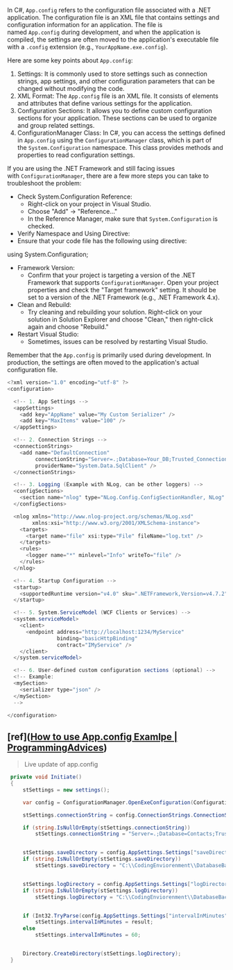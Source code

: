 
In C#, `App.config` refers to the configuration file associated with a .NET application. The configuration file is an XML file that contains settings and configuration information for an application. The file is named `App.config` during development, and when the application is compiled, the settings are often moved to the application's executable file with a `.config` extension (e.g., `YourAppName.exe.config`).

Here are some key points about `App.config`:

1. Settings: It is commonly used to store settings such as connection strings, app settings, and other configuration parameters that can be changed without modifying the code.
2. XML Format: The `App.config` file is an XML file. It consists of elements and attributes that define various settings for the application.
3. Configuration Sections: It allows you to define custom configuration sections for your application. These sections can be used to organize and group related settings.
4. ConfigurationManager Class: In C#, you can access the settings defined in `App.config` using the `ConfigurationManager` class, which is part of the `System.Configuration` namespace. This class provides methods and properties to read configuration settings.  
    

If you are using the .NET Framework and still facing issues with `ConfigurationManager`, there are a few more steps you can take to troubleshoot the problem:

- Check System.Configuration Reference:
    - Right-click on your project in Visual Studio.
    - Choose "Add" -> "Reference..."
    - In the Reference Manager, make sure that `System.Configuration` is checked.
- Verify Namespace and Using Directive:
- Ensure that your code file has the following using directive:

using System.Configuration;

- Framework Version:
    - Confirm that your project is targeting a version of the .NET Framework that supports `ConfigurationManager`. Open your project properties and check the "Target framework" setting. It should be set to a version of the .NET Framework (e.g., .NET Framework 4.x).
- Clean and Rebuild:
    - Try cleaning and rebuilding your solution. Right-click on your solution in Solution Explorer and choose "Clean," then right-click again and choose "Rebuild."
- Restart Visual Studio:
    - Sometimes, issues can be resolved by restarting Visual Studio.

  

Remember that the `App.config` is primarily used during development. In production, the settings are often moved to the application's actual configuration file.


```csharp
<?xml version="1.0" encoding="utf-8" ?>
<configuration>

  <!-- 1. App Settings -->
  <appSettings>
    <add key="AppName" value="My Custom Serializer" />
    <add key="MaxItems" value="100" />
  </appSettings>

  <!-- 2. Connection Strings -->
  <connectionStrings>
    <add name="DefaultConnection" 
         connectionString="Server=.;Database=Your_DB;Trusted_Connection=True;"  // "." Local
         providerName="System.Data.SqlClient" />
  </connectionStrings>

  <!-- 3. Logging (Example with NLog, can be other loggers) -->
  <configSections>
    <section name="nlog" type="NLog.Config.ConfigSectionHandler, NLog" requirePermission="false" />
  </configSections>

  <nlog xmlns="http://www.nlog-project.org/schemas/NLog.xsd"
        xmlns:xsi="http://www.w3.org/2001/XMLSchema-instance">
    <targets>
      <target name="file" xsi:type="File" fileName="log.txt" />
    </targets>
    <rules>
      <logger name="*" minlevel="Info" writeTo="file" />
    </rules>
  </nlog>

  <!-- 4. Startup Configuration -->
  <startup>
    <supportedRuntime version="v4.0" sku=".NETFramework,Version=v4.7.2" />
  </startup>

  <!-- 5. System.ServiceModel (WCF Clients or Services) -->
  <system.serviceModel>
    <client>
      <endpoint address="http://localhost:1234/MyService"
                binding="basicHttpBinding"
                contract="IMyService" />
    </client>
  </system.serviceModel>

  <!-- 6. User-defined custom configuration sections (optional) -->
  <!-- Example:
  <mySection>
    <serializer type="json" />
  </mySection>
  -->

</configuration>

```


## [ref]([How to use App.config Examlpe | ProgrammingAdvices](https://programmingadvices.com/courses/16-oop-in-c21/lectures/50575485))


> Live update of app.config
```csharp
 private void Initiate()
 {
     stSettings = new settings();

     var config = ConfigurationManager.OpenExeConfiguration(ConfigurationUserLevel.None);

     stSettings.connectionString = config.ConnectionStrings.ConnectionStrings["DefaultConnection"]?.ConnectionString;

     if (string.IsNullOrEmpty(stSettings.connectionString))
         stSettings.connectionString = "Server=.;Database=Contacts;Trusted_Connection=True;";


     stSettings.saveDirectory = config.AppSettings.Settings["saveDirectory"].Value;
     if (string.IsNullOrEmpty(stSettings.saveDirectory))
         stSettings.saveDirectory = "C:\\CodingEnviorenment\\DatabaseBackup";


     stSettings.logDirectory = config.AppSettings.Settings["logDirectory"].Value;
     if (string.IsNullOrEmpty(stSettings.logDirectory))
         stSettings.logDirectory = "C:\\CodingEnviorenment\\DatabaseBackup\\logs";


     if (Int32.TryParse(config.AppSettings.Settings["intervalInMinutes"].Value, out int result))
         stSettings.intervalInMinutes = result;
     else
         stSettings.intervalInMinutes = 60;


     Directory.CreateDirectory(stSettings.logDirectory);
 }
```